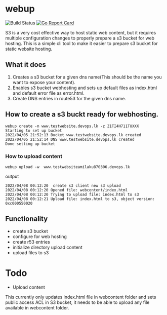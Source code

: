 # webup

![Build Status](https://github.com/amila-ku/webup/actions/workflows/build.yaml/badge.svg)
[![Go Report Card](https://goreportcard.com/badge/github.com/amila-ku/webup)](https://goreportcard.com/report/github.com/amila-ku/webup)

S3 is a very cost effective way to host static web content, but it requires multiple configuration changes to properly prepare a s3 bucket for web hosting. This is a simple cli tool to make it easier to prepare s3 bucket for static website hosting.

## What it does

1. Creates a s3 bucket for a given dns name(This should be the name you want to expose your content).
2. Enables s3 bucket webhosting and sets up default files as index.html and default error file as error.html.
3. Create DNS entries in route53 for the given dns name.
## How to create a s3 buckt ready for webhosting.

```
webup create -n www.testwebsite.devops.lk -z Z1TI4H711TUXXX
Starting to set up bucket
2022/04/05 21:52:13 Bucket www.testwebsite.devops.lk created 
2022/04/05 21:52:14 DNS www.testwebsite.devops.lk created 
Done setting up bucket
```

### How to upload content

```
webup upload -w  www.testwebsiteamilaku870306.devops.lk
```

output

```
2022/04/08 00:12:20  create s3 client new s3 upload
2022/04/08 00:12:20 Opened file: webcontent/index.html
2022/04/08 00:12:20 Trying to upload file: index.html to s3
2022/04/08 00:12:21 Upload file: index.html to s3, object version: 0xc000550020
```


## Functionality

- create s3 bucket
- configure for web hosting
- create r53 entries
- initialize directory upload content
- upload files to s3


# Todo

- Upload content

This currently only updates index.html file in webcontent folder and sets public access ACL in S3 bucket, it needs to be able to upload any file available in webcontent folder.

